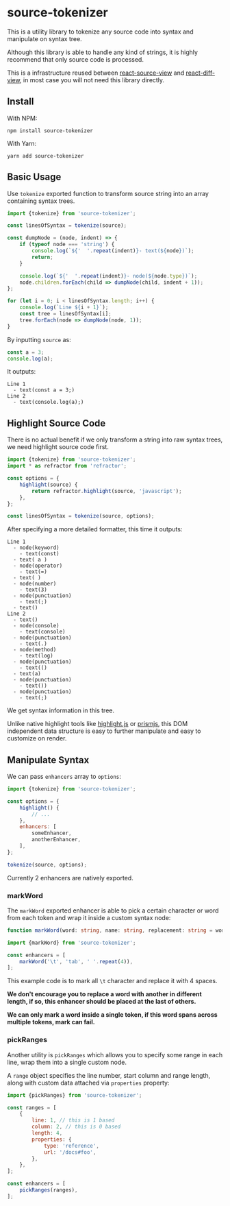 # source-tokenizer

This is a utility library to tokenize any source code into syntax and manipulate on syntax tree.

Although this library is able to handle any kind of strings, it is highly recommend that only source code is processed.

This is a infrastructure reused between [react-source-view](https://github.com/otakustay/react-source-view) and [react-diff-view](https://github.com/otakustay/react-diff-view), in most case you will not need this library directly.

## Install

With NPM:

```shell
npm install source-tokenizer
```

With Yarn:

```shell
yarn add source-tokenizer
```

## Basic Usage

Use `tokenize` exported function to transform source string into an array containing syntax trees.

```javascript
import {tokenize} from 'source-tokenizer';

const linesOfSyntax = tokenize(source);

const dumpNode = (node, indent) => {
    if (typeof node === 'string') {
        console.log(`${'  '.repeat(indent)}- text(${node})`);
        return;
    }

    console.log(`${'  '.repeat(indent)}- node(${node.type})`);
    node.children.forEach(child => dumpNode(child, indent + 1));
};

for (let i = 0; i < linesOfSyntax.length; i++) {
    console.log(`Line ${i + 1}`);
    const tree = linesOfSyntax[i];
    tree.forEach(node => dumpNode(node, 1));
}
```

By inputting `source` as:

```javascript
const a = 3;
console.log(a);
```

It outputs:

```
Line 1
  - text(const a = 3;)
Line 2
  - text(console.log(a);)
```

## Highlight Source Code

There is no actual benefit if we only transform a string into raw syntax trees, we need highlight source code first.

```javascript
import {tokenize} from 'source-tokenizer';
import * as refractor from 'refractor';

const options = {
    highlight(source) {
        return refractor.highlight(source, 'javascript');
    },
};

const linesOfSyntax = tokenize(source, options);
```

After specifying a more detailed formatter, this time it outputs:

```
Line 1
  - node(keyword)
    - text(const)
  - text( a )
  - node(operator)
    - text(=)
  - text( )
  - node(number)
    - text(3)
  - node(punctuation)
    - text(;)
  - text()
Line 2
  - text()
  - node(console)
    - text(console)
  - node(punctuation)
    - text(.)
  - node(method)
    - text(log)
  - node(punctuation)
    - text(()
  - text(a)
  - node(punctuation)
    - text())
  - node(punctuation)
    - text(;)
```

We get syntax information in this tree.

Unlike native highlight tools like [highlight.js](https://www.npmjs.com/package/highlight.js) or [prismjs](https://www.npmjs.com/package/prismjs), this DOM independent data structure is easy to further manipulate and easy to customize on render.

## Manipulate Syntax

We can pass `enhancers` array to `options`:

```javascript
import {tokenize} from 'source-tokenizer';

const options = {
    highlight() {
        // ...
    },
    enhancers: [
        someEnhancer,
        anotherEnhancer,
    ],
};

tokenize(source, options);
```

Currently 2 enhancers are natively exported.

### markWord

The `markWord` exported enhancer is able to pick a certain character or word from each token and wrap it inside a custom syntax node:

```typescript
function markWord(word: string, name: string, replacement: string = word): Enhancer;
```

```javascript
import {markWord} from 'source-tokenizer';

const enhancers = [
    markWord('\t', 'tab', ' '.repeat(4)),
];
```

This example code is to mark all `\t` character and replace it with 4 spaces.

**We don't encourage you to replace a word with another in different length, if so, this enhancer should be placed at the last of others.**

**We can only mark a word inside a single token, if this word spans across multiple tokens, mark can fail.**

### pickRanges

Another utility is `pickRanges` which allows you to specify some range in each line, wrap them into a single custom node.

A `range` object specifies the line number, start column and range length, along with custom data attached via `properties` property:

```javascript
import {pickRanges} from 'source-tokenizer';

const ranges = [
    {
        line: 1, // this is 1 based
        column: 2, // this is 0 based
        length: 4,
        properties: {
            type: 'reference',
            url: '/docs#foo',
        },
    },
];

const enhancers = [
    pickRanges(ranges),
];
```
